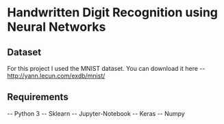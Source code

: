 # Handwritten Digit Recognition using Neural Networks

## Dataset
For this project I used the MNIST dataset. You can download it here -- <http://yann.lecun.com/exdb/mnist/>

## Requirements
-- Python 3
-- Sklearn
-- Jupyter-Notebook
-- Keras
-- Numpy

